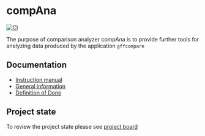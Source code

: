 # compAna
[![CI](https://github.com/heidi-holappa/comparison-analyzer/actions/workflows/main.yml/badge.svg)](https://github.com/heidi-holappa/comparison-analyzer/actions/workflows/main.yml)


The purpose of comparison analyzer compAna is to provide further tools for analyzing data produced by the application `gffcompare`

## Documentation
- [Instruction manual](documentation/instruction-manual.md)
- [General information](documentation/general-information.md)
- [Definition of Done](documentation/definition-of-done.md)

## Project state
To review the project state please see [project board](https://github.com/users/heidi-holappa/projects/3/)
